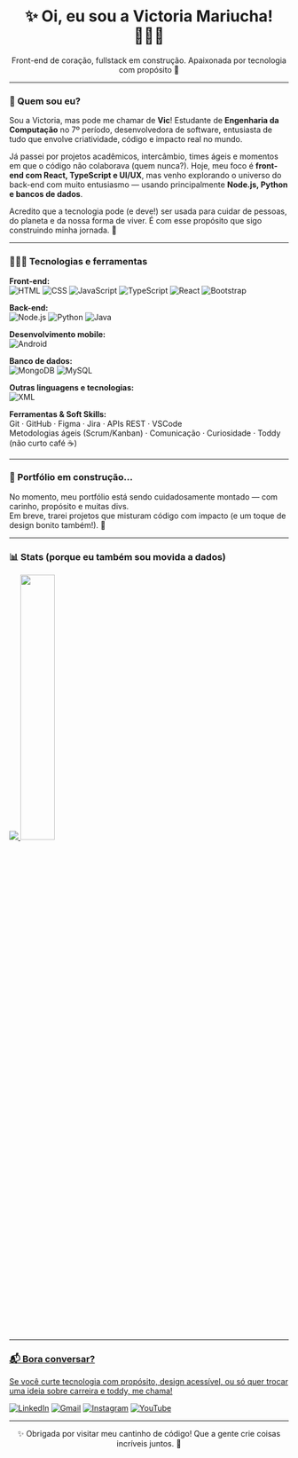 <h1 align="center">✨ Oi, eu sou a Victoria Mariucha! 👩🏼‍💻</h1>
<p align="center">Front-end de coração, fullstack em construção. Apaixonada por tecnologia com propósito 💜</p>

---

### 🎯 Quem sou eu?

Sou a Victoria, mas pode me chamar de **Vic**! Estudante de **Engenharia da Computação** no 7º período, desenvolvedora de software, entusiasta de tudo que envolve criatividade, código e impacto real no mundo.  

Já passei por projetos acadêmicos, intercâmbio, times ágeis e momentos em que o código não colaborava (quem nunca?). Hoje, meu foco é **front-end com React, TypeScript e UI/UX**, mas venho explorando o universo do back-end com muito entusiasmo — usando principalmente **Node.js, Python e bancos de dados**.  

Acredito que a tecnologia pode (e deve!) ser usada para cuidar de pessoas, do planeta e da nossa forma de viver. É com esse propósito que sigo construindo minha jornada. 💜

---

### 👩🏼‍💻 Tecnologias e ferramentas

**Front-end:**  
![HTML](https://img.shields.io/badge/-HTML5-E34F26?logo=html5&logoColor=white&style=flat) 
![CSS](https://img.shields.io/badge/-CSS3-1572B6?logo=css3&logoColor=white&style=flat) 
![JavaScript](https://img.shields.io/badge/-JavaScript-F7DF1E?logo=javascript&logoColor=black&style=flat) 
![TypeScript](https://img.shields.io/badge/-TypeScript-3178C6?logo=typescript&logoColor=white&style=flat) 
![React](https://img.shields.io/badge/-React-61DAFB?logo=react&logoColor=white&style=flat) 
![Bootstrap](https://img.shields.io/badge/-Bootstrap-7952B3?logo=bootstrap&logoColor=white&style=flat)

**Back-end:**  
![Node.js](https://img.shields.io/badge/-Node.js-339933?logo=node.js&logoColor=white&style=flat)
![Python](https://img.shields.io/badge/-Python-3776AB?logo=python&logoColor=white&style=flat)
![Java](https://img.shields.io/badge/-Java-007396?logo=java&logoColor=white&style=flat)

**Desenvolvimento mobile:**  
![Android](https://img.shields.io/badge/-Android-3DDC84?logo=android&logoColor=white&style=flat)

**Banco de dados:**  
![MongoDB](https://img.shields.io/badge/-MongoDB-47A248?logo=mongodb&logoColor=white&style=flat)
![MySQL](https://img.shields.io/badge/-MySQL-4479A1?logo=mysql&logoColor=white&style=flat)

**Outras linguagens e tecnologias:**  
![XML](https://img.shields.io/badge/-XML-FF8000?logo=xml&logoColor=white&style=flat)

**Ferramentas & Soft Skills:**  
Git · GitHub · Figma · Jira · APIs REST · VSCode  
Metodologias ágeis (Scrum/Kanban) · Comunicação · Curiosidade · Toddy (não curto café ☕)

---

### 🚧 Portfólio em construção...

No momento, meu portfólio está sendo cuidadosamente montado — com carinho, propósito e muitas divs.  
Em breve, trarei projetos que misturam código com impacto (e um toque de design bonito também!). 👀

---

### 📊 Stats (porque eu também sou movida a dados)

<div align="left">
  <a href="https://github.com/vicmariucha">
  <img src="https://github-readme-stats.vercel.app/api/top-langs/?username=anuraghazra&layout=compact&theme=tokyonight">
  <img width="35%" src="https://github-readme-stats.vercel.app/api?username=vicmariucha&show_icons=true&theme=tokyonight&include_all_commits=true&count_private=true"/>
</div>

---

### 📬 Bora conversar?

Se você curte tecnologia com propósito, design acessível, ou só quer trocar uma ideia sobre carreira e toddy, me chama!  

[![LinkedIn](https://img.shields.io/badge/-LinkedIn-%230077B5?style=for-the-badge&logo=linkedin&logoColor=white)](https://www.linkedin.com/in/victoria-mariucha/)
[![Gmail](https://img.shields.io/badge/-Gmail-%23333?style=for-the-badge&logo=gmail&logoColor=white)](mailto:vicmariucha@gmail.com)
[![Instagram](https://img.shields.io/badge/-Instagram-%23E4405F?style=for-the-badge&logo=instagram&logoColor=white)](https://instagram.com/vicmariucha)
[![YouTube](https://img.shields.io/badge/-YouTube-FF0000?style=for-the-badge&logo=youtube&logoColor=white)](https://www.youtube.com/channel/UCcxjjBdM5oqULbTWu2zkFPA)

---

<p align="center">✨ Obrigada por visitar meu cantinho de código! Que a gente crie coisas incríveis juntos. 💜</p>
